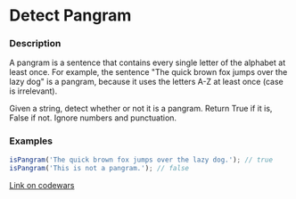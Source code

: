 # Detect Pangram

### Description

A pangram is a sentence that contains every single letter of the alphabet at least once. For example, the sentence "The quick brown fox jumps over the lazy dog" is a pangram, because it uses the letters A-Z at least once (case is irrelevant).

Given a string, detect whether or not it is a pangram. Return True if it is, False if not. Ignore numbers and punctuation.

### Examples

```javascript
isPangram('The quick brown fox jumps over the lazy dog.'); // true
isPangram('This is not a pangram.'); // false
```

[Link on codewars](https://www.codewars.com/kata/detect-pangram)